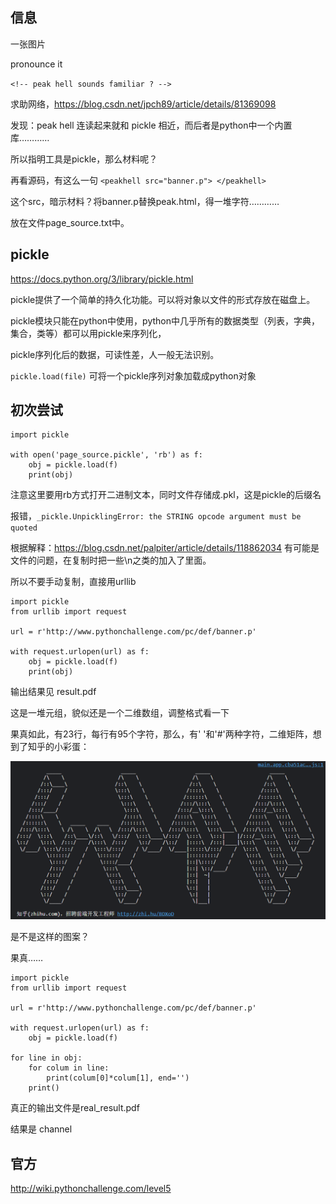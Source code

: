 ## 信息

一张图片

pronounce it

``<!-- peak hell sounds familiar ? -->``

求助网络，https://blog.csdn.net/jpch89/article/details/81369098 

发现：peak hell 连读起来就和 pickle 相近，而后者是python中一个内置库…………

所以指明工具是pickle，那么材料呢？

再看源码，有这么一句 ``<peakhell src="banner.p"> </peakhell> ``

这个src，暗示材料？将banner.p替换peak.html，得一堆字符…………

放在文件page_source.txt中。

## pickle

https://docs.python.org/3/library/pickle.html

pickle提供了一个简单的持久化功能。可以将对象以文件的形式存放在磁盘上。

pickle模块只能在python中使用，python中几乎所有的数据类型（列表，字典，集合，类等）都可以用pickle来序列化，

pickle序列化后的数据，可读性差，人一般无法识别。

`pickle.load(file)` 可将一个pickle序列对象加载成python对象

## 初次尝试

```
import pickle

with open('page_source.pickle', 'rb') as f:
    obj = pickle.load(f)
    print(obj)
```

注意这里要用rb方式打开二进制文本，同时文件存储成.pkl，这是pickle的后缀名

报错，`_pickle.UnpicklingError: the STRING opcode argument must be quoted`

根据解释：https://blog.csdn.net/palpiter/article/details/118862034
有可能是文件的问题，在复制时把一些\n之类的加入了里面。

所以不要手动复制，直接用urllib

```
import pickle
from urllib import request

url = r'http://www.pythonchallenge.com/pc/def/banner.p'

with request.urlopen(url) as f:
    obj = pickle.load(f)
    print(obj)
```

输出结果见 result.pdf

这是一堆元组，貌似还是一个二维数组，调整格式看一下

果真如此，有23行，每行有95个字符，那么，有' '和'#'两种字符，二维矩阵，想到了知乎的小彩蛋：

![img.png](img.png)

是不是这样的图案？

果真……

```
import pickle
from urllib import request

url = r'http://www.pythonchallenge.com/pc/def/banner.p'

with request.urlopen(url) as f:
    obj = pickle.load(f)

for line in obj:
    for colum in line:
        print(colum[0]*colum[1], end='')
    print()
```

真正的输出文件是real_result.pdf

结果是 channel

## 官方

http://wiki.pythonchallenge.com/level5


